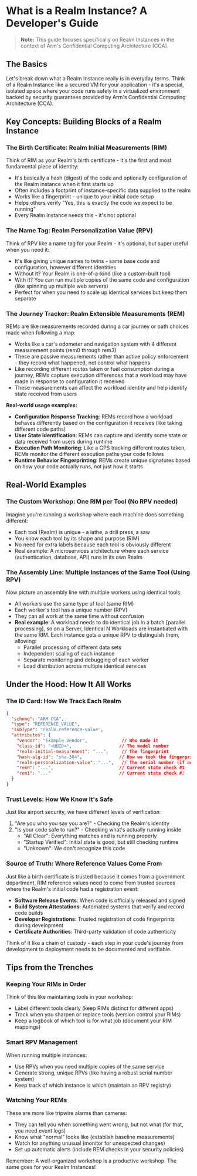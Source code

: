 # What is a Realm Instance? A Developer's Guide

> **Note:** This guide focuses specifically on Realm Instances in the context of Arm's Confidential Computing Architecture (CCA).

## The Basics

Let's break down what a Realm Instance really is in everyday terms. Think of a Realm Instance like a secured VM for your application - it's a special, isolated space where your code runs safely in a virtualized environment backed by security guarantees provided by Arm's Confidential Computing Architecture (CCA).

## Key Concepts: Building Blocks of a Realm Instance

### The Birth Certificate: Realm Initial Measurements (RIM)

Think of RIM as your Realm's birth certificate - it's the first and most fundamental piece of identity:
- It's basically a hash (digest) of the code and optionally configuration of the Realm instance when it first starts up
- Often includes a footprint of instance-specific data supplied to the realm
- Works like a fingerprint - unique to your initial code setup
- Helps others verify "Yes, this is exactly the code we expect to be running"
- Every Realm Instance needs this - it's not optional

### The Name Tag: Realm Personalization Value (RPV)

Think of RPV like a name tag for your Realm - it's optional, but super useful when you need it:
- It's like giving unique names to twins - same base code and configuration, however different identities
- Without it? Your Realm is one-of-a-kind (like a custom-built tool)
- With it? You can run multiple copies of the same code and configuration (like spinning up multiple web servers)
- Perfect for when you need to scale up identical services but keep them separate

### The Journey Tracker: Realm Extensible Measurements (REM)

REMs are like measurements recorded during a car journey or path choices made when following a map:
- Works like a car's odometer and navigation system with 4 different measurement points (rem0 through rem3)
- These are passive measurements rather than active policy enforcement - they record what happened, not control what happens
- Like recording different routes taken or fuel consumption during a journey, REMs capture execution differences that a workload may have made in response to configuration it received
- These measurements can affect the workload identity and help identify state received from users

**Real-world usage examples:**
- **Configuration Response Tracking**: REMs record how a workload behaves differently based on the configuration it receives (like taking different code paths)
- **User State Identification**: REMs can capture and identify some state or data received from users during runtime
- **Execution Path Monitoring**: Like a GPS tracking different routes taken, REMs monitor the different execution paths your code follows
- **Runtime Behavior Fingerprinting**: REMs create unique signatures based on how your code actually runs, not just how it starts

## Real-World Examples

### The Custom Workshop: One RIM per Tool (No RPV needed)

Imagine you're running a workshop where each machine does something different:
- Each tool (Realm) is unique - a lathe, a drill press, a saw
- You know each tool by its shape and purpose (RIM)
- No need for extra labels because each tool is obviously different
- Real example: A microservices architecture where each service (authentication, database, API) runs in its own Realm

### The Assembly Line: Multiple Instances of the Same Tool (Using RPV)

Now picture an assembly line with multiple workers using identical tools:
- All workers use the same type of tool (same RIM)
- Each worker's tool has a unique number (RPV)
- They can all work at the same time without confusion
- **Real example**: A workload needs to do identical job in a batch [parallel processing], so on a Server, Identical N Workloads are instantiated with the same RIM. Each instance gets a unique RPV to distinguish them, allowing:
  - Parallel processing of different data sets
  - Independent scaling of each instance
  - Separate monitoring and debugging of each worker
  - Load distribution across multiple identical services

## Under the Hood: How It All Works

### The ID Card: How We Track Each Realm
```json
{
  "scheme": "ARM_CCA",
  "type": "REFERENCE_VALUE",
  "subType": "realm.reference-value",
  "attributes": {
    "vendor": "Example Vendor",             // Who made it
    "class-id": "<UUID>",                  // The model number
    "realm-initial-measurement": "...",     // The fingerprint
    "hash-alg-id": "sha-384",              // How we took the fingerprint
    "realm-personalization-value": "...",   // The serial number (if needed)
    "rem0": "...",                         // Current state check #1
    "rem1": "..."                          // Current state check #2
  }
}
```

### Trust Levels: How We Know It's Safe

Just like airport security, we have different levels of verification:
1. "Are you who you say you are?" - Checking the Realm's identity
2. "Is your code safe to run?" - Checking what's actually running inside
   - "All Clear": Everything matches and is running properly
   - "Startup Verified": Initial state is good, but still checking runtime
   - "Unknown": We don't recognize this code

### Source of Truth: Where Reference Values Come From

Just like a birth certificate is trusted because it comes from a government department, RIM reference values need to come from trusted sources where the Realm's initial code had a registration event:
- **Software Release Events**: When code is officially released and signed
- **Build System Attestations**: Automated systems that verify and record code builds
- **Developer Registrations**: Trusted registration of code fingerprints during development
- **Certificate Authorities**: Third-party validation of code authenticity

Think of it like a chain of custody - each step in your code's journey from development to deployment needs to be documented and verifiable.

## Tips from the Trenches

### Keeping Your RIMs in Order
Think of this like maintaining tools in your workshop:
- Label different tools clearly (keep RIMs distinct for different apps)
- Track when you sharpen or replace tools (version control your RIMs)
- Keep a logbook of which tool is for what job (document your RIM mappings)

### Smart RPV Management
When running multiple instances:
- Use RPVs when you need multiple copies of the same service
- Generate strong, unique RPVs (like having a robust serial number system)
- Keep track of which instance is which (maintain an RPV registry)

### Watching Your REMs
These are more like tripwire alarms than cameras:
- They can tell you when something went wrong, but not what (for that, you need event logs)
- Know what "normal" looks like (establish baseline measurements)
- Watch for anything unusual (monitor for unexpected changes)
- Set up automatic alerts (include REM checks in your security policies)

Remember: A well-organized workshop is a productive workshop. The same goes for your Realm Instances!